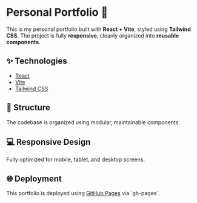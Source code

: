 # Personal Portfolio 🚀

This is my personal portfolio built with **React + Vite**, styled using **Tailwind CSS**. The project is fully **responsive**, cleanly organized into **reusable components**.

## ✨ Technologies
- [React](https://reactjs.org/)
- [Vite](https://vitejs.dev/)
- [Tailwind CSS](https://tailwindcss.com/)

## 📁 Structure
The codebase is organized using modular, maintainable components.

## 💻 Responsive Design
Fully optimized for mobile, tablet, and desktop screens.

## 🌐 Deployment
This portfolio is deployed using [GitHub Pages](https://pages.github.com/) via \`gh-pages\`.

